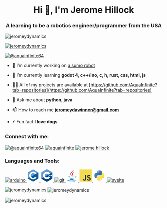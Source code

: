 <h1 align="center">Hi 👋, I'm Jerome Hillock</h1>
<h3 align="center">A learning to be a robotics engineer/programmer from the USA</h3>

<p align="left"> <img src="https://komarev.com/ghpvc/?username=jeromeydynamics&label=Profile%20views&color=0e75b6&style=flat" alt="jeromeydynamics" /> </p>

<p align="left"> <a href="https://github.com/ryo-ma/github-profile-trophy"><img src="https://github-profile-trophy.vercel.app/?username=jeromeydynamics" alt="jeromeydynamics" /></a> </p>

<p align="left"> <a href="https://twitter.com/@aquainfinite64" target="blank"><img src="https://img.shields.io/twitter/follow/@aquainfinite64?logo=twitter&style=for-the-badge" alt="@aquainfinite64" /></a> </p>

- 🔭 I’m currently working on [a sumo robot](https://github.com/AquaInfinite/Arduino-Projects/tree/main/personal%20projects/ramp_sumo_bot)

- 🌱 I’m currently learning **godot 4, c++/ino, c, h, rust, css, html, js**

- 👨‍💻 All of my projects are available at [https://github.com/AquaInfinite?tab=repositories](https://github.com/AquaInfinite?tab=repositories)

- 💬 Ask me about **python, java**

- 📫 How to reach me **jeromeydawinner@gmail.com**

- ⚡ Fun fact **I love dogs**

<h3 align="left">Connect with me:</h3>
<p align="left">
<a href="https://twitter.com/@aquainfinite64" target="blank"><img align="center" src="https://raw.githubusercontent.com/rahuldkjain/github-profile-readme-generator/master/src/images/icons/Social/twitter.svg" alt="@aquainfinite64" height="30" width="40" /></a>
<a href="https://stackoverflow.com/users/aquainfinite" target="blank"><img align="center" src="https://raw.githubusercontent.com/rahuldkjain/github-profile-readme-generator/master/src/images/icons/Social/stack-overflow.svg" alt="aquainfinite" height="30" width="40" /></a>
<a href="https://www.leetcode.com/jerome hillock" target="blank"><img align="center" src="https://raw.githubusercontent.com/rahuldkjain/github-profile-readme-generator/master/src/images/icons/Social/leet-code.svg" alt="jerome hillock" height="30" width="40" /></a>
</p>

<h3 align="left">Languages and Tools:</h3>
<p align="left"> <a href="https://www.arduino.cc/" target="_blank" rel="noreferrer"> <img src="https://cdn.worldvectorlogo.com/logos/arduino-1.svg" alt="arduino" width="40" height="40"/> </a> <a href="https://www.cprogramming.com/" target="_blank" rel="noreferrer"> <img src="https://raw.githubusercontent.com/devicons/devicon/master/icons/c/c-original.svg" alt="c" width="40" height="40"/> </a> <a href="https://www.w3schools.com/cpp/" target="_blank" rel="noreferrer"> <img src="https://raw.githubusercontent.com/devicons/devicon/master/icons/cplusplus/cplusplus-original.svg" alt="cplusplus" width="40" height="40"/> </a> <a href="https://git-scm.com/" target="_blank" rel="noreferrer"> <img src="https://www.vectorlogo.zone/logos/git-scm/git-scm-icon.svg" alt="git" width="40" height="40"/> </a> <a href="https://www.java.com" target="_blank" rel="noreferrer"> <img src="https://raw.githubusercontent.com/devicons/devicon/master/icons/java/java-original.svg" alt="java" width="40" height="40"/> </a> <a href="https://developer.mozilla.org/en-US/docs/Web/JavaScript" target="_blank" rel="noreferrer"> <img src="https://raw.githubusercontent.com/devicons/devicon/master/icons/javascript/javascript-original.svg" alt="javascript" width="40" height="40"/> </a> <a href="https://www.python.org" target="_blank" rel="noreferrer"> <img src="https://raw.githubusercontent.com/devicons/devicon/master/icons/python/python-original.svg" alt="python" width="40" height="40"/> </a> </a> <a href="https://svelte.dev" target="_blank" rel="noreferrer"> <img src="https://upload.wikimedia.org/wikipedia/commons/1/1b/Svelte_Logo.svg" alt="svelte" width="40" height="40"/> </a> </p>

<p><img align="left" src="https://github-readme-stats.vercel.app/api/top-langs?username=jeromeydynamics&show_icons=true&locale=en&layout=compact" alt="jeromeydynamics" /></p>

<p>&nbsp;<img align="center" src="https://github-readme-stats.vercel.app/api?username=jeromeydynamics&show_icons=true&locale=en" alt="jeromeydynamics" /></p>

<p><img align="center" src="https://github-readme-streak-stats.herokuapp.com/?user=jeromeydynamics&" alt="jeromeydynamics" /></p>
